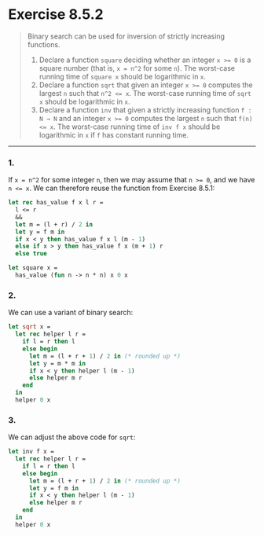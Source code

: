 # Exercise 8.5.2

> Binary search can be used for inversion of strictly increasing functions.
> 1. Declare a function `square` deciding whether an integer `x >= 0` is a square number (that is, `x = n^2` for some `n`).
>    The worst-case running time of `square x` should be logarithmic in `x`.
> 2. Declare a function `sqrt` that given an integer `x >= 0` computes the largest `n` such that `n^2 <= x`.
>    The worst-case running time of `sqrt x` should be logarithmic in `x`.
> 3. Declare a function `inv` that given a strictly increasing function `f : N → N` and an integer `x >= 0` computes the largest `n` such that `f(n) <= x`.
>    The worst-case running time of `inv f x` should be logarithmic in `x` if `f` has constant running time.

---

### 1.

If `x = n^2` for some integer `n`, then we may assume that `n >= 0`, and we have `n <= x`.
We can therefore reuse the function from Exercise 8.5.1:
```ocaml
let rec has_value f x l r =
  l <= r
  &&
  let m = (l + r) / 2 in
  let y = f m in
  if x < y then has_value f x l (m - 1)
  else if x > y then has_value f x (m + 1) r
  else true

let square x =
  has_value (fun n -> n * n) x 0 x
```

### 2.

We can use a variant of binary search:
```ocaml
let sqrt x =
  let rec helper l r =
    if l = r then l
    else begin
      let m = (l + r + 1) / 2 in (* rounded up *)
      let y = m * m in
      if x < y then helper l (m - 1)
      else helper m r
    end
  in
  helper 0 x
```

### 3.

We can adjust the above code for `sqrt`:
```ocaml
let inv f x =
  let rec helper l r =
    if l = r then l
    else begin
      let m = (l + r + 1) / 2 in (* rounded up *)
      let y = f m in
      if x < y then helper l (m - 1)
      else helper m r
    end
  in
  helper 0 x
```
